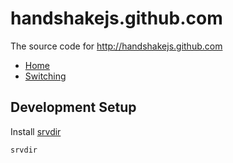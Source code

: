 # handshakejs.github.com

The source code for <http://handshakejs.github.com>

+ [Home](HOME.md)
+ [Switching](SWITCHING.md)

## Development Setup

Install [srvdir](http://srvdir.net)

```
srvdir
```
